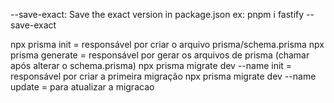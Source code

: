 --save-exact: Save the exact version in package.json
    ex: pnpm i fastify --save-exact

npx prisma init = responsável por criar o arquivo prisma/schema.prisma
npx prisma generate = responsável por gerar os arquivos de prisma (chamar após alterar o schema.prisma)
npx prisma migrate dev --name init = responsável por criar a primeira migração
npx prisma migrate dev --name update = para atualizar a migracao 
